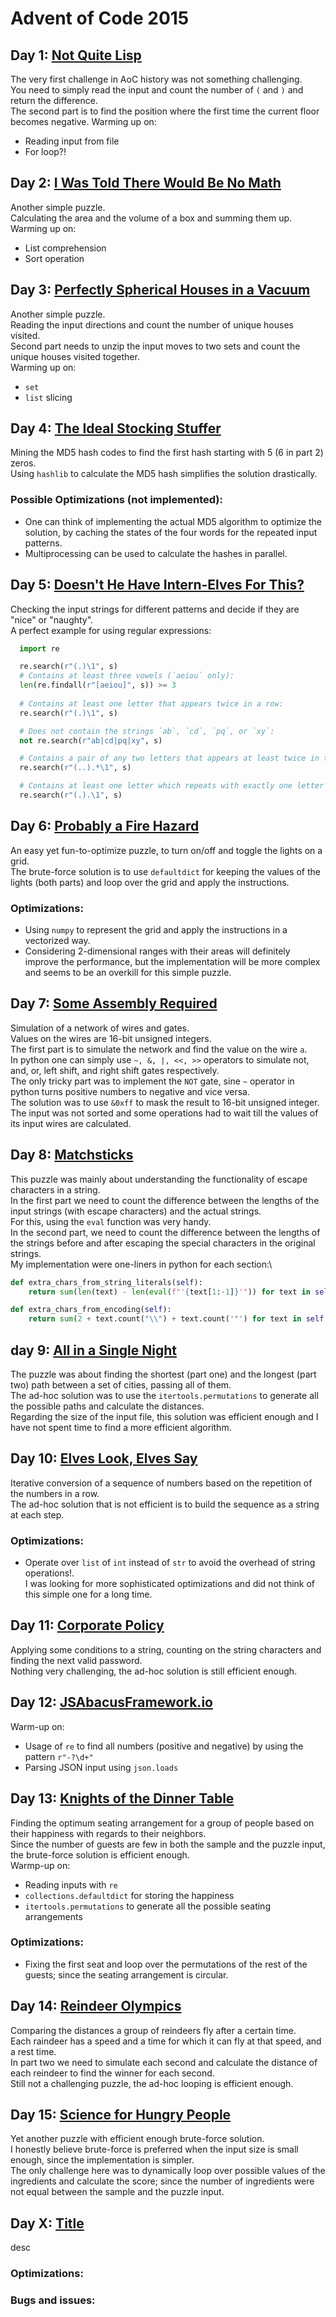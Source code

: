 # Advent of Code 2015

## Day 1: [Not Quite Lisp](https://adventofcode.com/2015/day/1)
The very first challenge in AoC history was not something challenging.\
You need to simply read the input and count the number of `(` and `)` and return the difference.\
The second part is to find the position where the first time the current floor becomes negative.
Warming up on:
* Reading input from file
* For loop?!

## Day 2: [I Was Told There Would Be No Math](https://adventofcode.com/2015/day/2)
Another simple puzzle.\
Calculating the area and the volume of a box and summing them up.\
Warming up on:
* List comprehension
* Sort operation

## Day 3: [Perfectly Spherical Houses in a Vacuum](https://adventofcode.com/2015/day/3)
Another simple puzzle.\
Reading the input directions and count the number of unique houses visited.\
Second part needs to unzip the input moves to two sets and count the unique houses visited together.\
Warming up on:
* `set`
* `list` slicing

## Day 4: [The Ideal Stocking Stuffer](https://adventofcode.com/2015/day/4)
Mining the MD5 hash codes to find the first hash starting with 5 (6 in part 2) zeros.\
Using `hashlib` to calculate the MD5 hash simplifies the solution drastically.
### Possible Optimizations (not implemented):
* One can think of implementing the actual MD5 algorithm to optimize the solution, by caching the states of the four words for the repeated input patterns.
* Multiprocessing can be used to calculate the hashes in parallel.

## Day 5: [Doesn't He Have Intern-Elves For This?](https://adventofcode.com/2015/day/5)
Checking the input strings for different patterns and decide if they are "nice" or "naughty".\
A perfect example for using regular expressions:
  ```python 
    import re

    re.search(r"(.)\1", s)
    # Contains at least three vowels (`aeiou` only): 
    len(re.findall(r"[aeiou]", s)) >= 3
    
    # Contains at least one letter that appears twice in a row: 
    re.search(r"(.)\1", s)

    # Does not contain the strings `ab`, `cd`, `pq`, or `xy`:
    not re.search(r"ab|cd|pq|xy", s)

    # Contains a pair of any two letters that appears at least twice in the string without overlapping: 
    re.search(r"(..).*\1", s) 

    # Contains at least one letter which repeats with exactly one letter between them, like `xyx`, `efe`, or even `aaa`: 
    re.search(r"(.).\1", s)
```

## Day 6: [Probably a Fire Hazard](https://adventofcode.com/2015/day/6)
An easy yet fun-to-optimize puzzle, to turn on/off and toggle the lights on a grid.\
The brute-force solution is to use `defaultdict` for keeping the values of the lights (both parts) and loop over the grid and apply the instructions.
### Optimizations:
* Using `numpy` to represent the grid and apply the instructions in a vectorized way.
* Considering 2-dimensional ranges with their areas will definitely improve the performance, but the implementation will be more complex and seems to be an overkill for this simple puzzle.

## Day 7: [Some Assembly Required](https://adventofcode.com/2015/day/7)
Simulation of a network of wires and gates.\
Values on the wires are 16-bit unsigned integers.\
The first part is to simulate the network and find the value on the wire `a`.\
In python one can simply use `~, &, |, <<, >>` operators to simulate not, and, or, left shift, and right shift gates respectively.\
The only tricky part was to implement the `NOT` gate, sine `~` operator in python turns positive numbers to negative and vice versa.\
The solution was to use `&0xff` to mask the result to 16-bit unsigned integer.\
The input was not sorted and some operations had to wait till the values of its input wires are calculated.

## Day 8: [Matchsticks](https://adventofcode.com/2015/day/8)
This puzzle was mainly about understanding the functionality of escape characters in a string.\
In the first part we need to count the difference between the lengths of the input strings (with escape characters) and the actual strings.\
For this, using the `eval` function was very handy.\
In the second part, we need to count the difference between the lengths of the strings before and after escaping the special characters in the original strings.\
My implementation were one-liners in python for each section:\
```python
def extra_chars_from_string_literals(self):
    return sum(len(text) - len(eval(f"'{text[1:-1]}'")) for text in self.input)

def extra_chars_from_encoding(self):
    return sum(2 + text.count("\\") + text.count('"') for text in self.input)
```

## day 9: [All in a Single Night](https://adventofcode.com/2015/day/9)
The puzzle was about finding the shortest (part one) and the longest (part two) path between a set of cities, passing all of them.\
The ad-hoc solution was to use the `itertools.permutations` to generate all the possible paths and calculate the distances.\
Regarding the size of the input file, this solution was efficient enough and I have not spent time to find a more efficient algorithm.

## Day 10: [Elves Look, Elves Say](https://adventofcode.com/2015/day/10)
Iterative conversion of a sequence of numbers based on the repetition of the numbers in a row.\
The ad-hoc solution that is not efficient is to build the sequence as a string at each step.

### Optimizations:
* Operate over `list` of `int` instead of `str` to avoid the overhead of string operations!.\
  I was looking for more sophisticated optimizations and did not think of this simple one for a long time.

## Day 11: [Corporate Policy](https://adventofcode.com/2015/day/11)
Applying some conditions to a string, counting on the string characters and finding the next valid password.\
Nothing very challenging, the ad-hoc solution is still efficient enough.

## Day 12: [JSAbacusFramework.io](https://adventofcode.com/2015/day/12)
Warm-up on:
* Usage of `re` to find all numbers (positive and negative) by using the pattern `r"-?\d+"` 
* Parsing JSON input using `json.loads` 

## Day 13: [Knights of the Dinner Table](https://adventofcode.com/2015/day/13)
Finding the optimum seating arrangement for a group of people based on their happiness with regards to their neighbors.\
Since the number of guests are few in both the sample and the puzzle input, the brute-force solution is efficient enough.\
Warmp-up on:
* Reading inputs with `re`
* `collections.defaultdict` for storing the happiness
* `itertools.permutations` to generate all the possible seating arrangements

### Optimizations:
* Fixing the first seat and loop over the permutations of the rest of the guests; since the seating arrangement is circular.

## Day 14: [Reindeer Olympics](https://adventofcode.com/2015/day)
Comparing the distances a group of reindeers fly after a certain time.\
Each raindeer has a speed and a time for which it can fly at that speed, and a rest time.\
In part two we need to simulate each second and calculate the distance of each reindeer to find the winner for each second.\
Still not a challenging puzzle, the ad-hoc looping is efficient enough.

## Day 15: [Science for Hungry People](https://adventofcode.com/2015/day/15)
Yet another puzzle with efficient enough brute-force solution.\
I honestly believe brute-force is preferred when the input size is small enough, since the implementation is simpler.\
The only challenge here was to dynamically loop over possible values of the ingredients and calculate the score; since the number of ingredients were not equal between the sample and the puzzle input.

## Day X: [Title](https://adventofcode.com/2015/day/X)
desc
### Optimizations:
### Bugs and issues:
